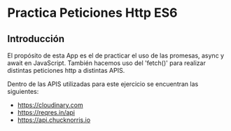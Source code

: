 # Practica Peticiones Http ES6

## Introducción
El propósito de esta App es el de practicar el uso de las promesas, async y await en JavaScript.
También hacemos uso del 'fetch()' para realizar distintas peticiones http a distintas APIS.

Dentro de las APIS utilizadas para este ejercicio se encuentran las siguientes:

- https://cloudinary.com
- https://reqres.in/api
- https://api.chucknorris.io